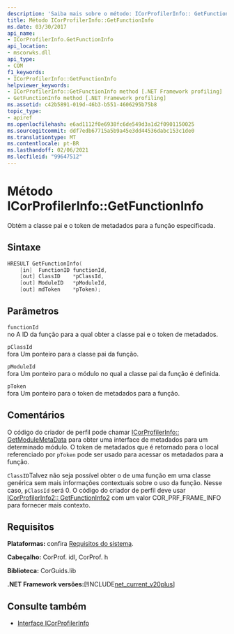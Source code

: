 ```yaml
---
description: 'Saiba mais sobre o método: ICorProfilerInfo:: GetFunctionInfo'
title: Método ICorProfilerInfo::GetFunctionInfo
ms.date: 03/30/2017
api_name:
- ICorProfilerInfo.GetFunctionInfo
api_location:
- mscorwks.dll
api_type:
- COM
f1_keywords:
- ICorProfilerInfo::GetFunctionInfo
helpviewer_keywords:
- ICorProfilerInfo::GetFunctionInfo method [.NET Framework profiling]
- GetFunctionInfo method [.NET Framework profiling]
ms.assetid: c42b5891-019d-46b3-b551-4606295b75b8
topic_type:
- apiref
ms.openlocfilehash: e6ad1112f0e6938fc6de549d3a1d2f0901150025
ms.sourcegitcommit: ddf7edb67715a5b9a45e3dd44536dabc153c1de0
ms.translationtype: MT
ms.contentlocale: pt-BR
ms.lasthandoff: 02/06/2021
ms.locfileid: "99647512"
---
```

# <a name="icorprofilerinfogetfunctioninfo-method"></a>Método ICorProfilerInfo::GetFunctionInfo

Obtém a classe pai e o token de metadados para a função especificada.  
  
## <a name="syntax"></a>Sintaxe  
  
```cpp  
HRESULT GetFunctionInfo(  
    [in]  FunctionID functionId,  
    [out] ClassID    *pClassId,  
    [out] ModuleID   *pModuleId,  
    [out] mdToken    *pToken);  
```  
  
## <a name="parameters"></a>Parâmetros  

 `functionId`  
 no A ID da função para a qual obter a classe pai e o token de metadados.  
  
 `pClassId`  
 fora Um ponteiro para a classe pai da função.  
  
 `pModuleId`  
 fora Um ponteiro para o módulo no qual a classe pai da função é definida.  
  
 `pToken`  
 fora Um ponteiro para o token de metadados para a função.  
  
## <a name="remarks"></a>Comentários  

 O código do criador de perfil pode chamar [ICorProfilerInfo:: GetModuleMetaData](icorprofilerinfo-getmodulemetadata-method.md) para obter uma interface de metadados para um determinado módulo. O token de metadados que é retornado para o local referenciado por `pToken` pode ser usado para acessar os metadados para a função.  
  
 `ClassID`Talvez não seja possível obter o de uma função em uma classe genérica sem mais informações contextuais sobre o uso da função. Nesse caso, `pClassId` será 0. O código do criador de perfil deve usar [ICorProfilerInfo2:: GetFunctionInfo2](icorprofilerinfo2-getfunctioninfo2-method.md) com um valor COR_PRF_FRAME_INFO para fornecer mais contexto.  
  
## <a name="requirements"></a>Requisitos  

 **Plataformas:** confira [Requisitos do sistema](../../get-started/system-requirements.md).  
  
 **Cabeçalho:** CorProf. idl, CorProf. h  
  
 **Biblioteca:** CorGuids.lib  
  
 **.NET Framework versões:**[!INCLUDE[net_current_v20plus](../../../../includes/net-current-v20plus-md.md)]  
  
## <a name="see-also"></a>Consulte também

- [Interface ICorProfilerInfo](icorprofilerinfo-interface.md)
